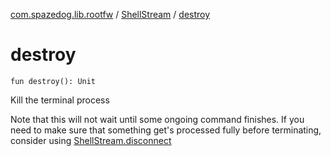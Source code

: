 [com.spazedog.lib.rootfw](../index.md) / [ShellStream](index.md) / [destroy](.)

# destroy

`fun destroy(): Unit`

Kill the terminal process

Note that this will not wait until some ongoing command finishes.
If you need to make sure that something get's processed fully before terminating,
consider using [ShellStream.disconnect](disconnect.md)

